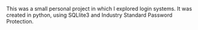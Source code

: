 This was a small personal project in which I explored login systems.  It was created in python, using SQLlite3 and Industry Standard Password Protection.
